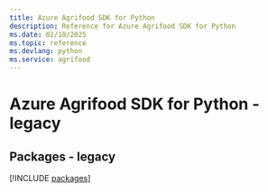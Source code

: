 ```yaml
---
title: Azure Agrifood SDK for Python
description: Reference for Azure Agrifood SDK for Python
ms.date: 02/10/2025
ms.topic: reference
ms.devlang: python
ms.service: agrifood
---
```

# Azure Agrifood SDK for Python - legacy
## Packages - legacy
[!INCLUDE [packages](agrifood-index.md)]